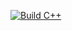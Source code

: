 [![Build C++](https://github.com/Chance-Stahura/MyFirstExample/actions/workflows/actions.yml/badge.svg)](https://github.com/Chance-Stahura/MyFirstExample/actions/workflows/actions.yml)

